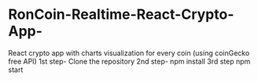 # RonCoin-Realtime-React-Crypto-App-
React crypto app with charts visualization for every coin (using coinGecko free API)
1st step-
Clone the repository
2nd step-
npm install
3rd step
npm start
